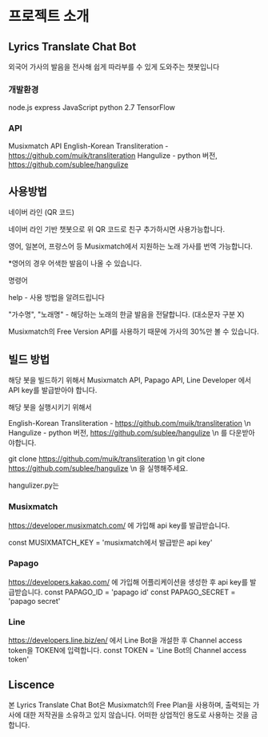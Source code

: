 # 프로젝트 소개 #
## Lyrics Translate Chat Bot ##
외국어 가사의 발음을 전사해 쉽게 따라부를 수 있게 도와주는 챗봇입니다

### 개발환경 ###
node.js
express
JavaScript
python 2.7
TensorFlow

### API ###
Musixmatch API
English-Korean Transliteration - https://github.com/muik/transliteration
Hangulize - python 버전, https://github.com/sublee/hangulize

## 사용방법 ##
네이버 라인
(QR 코드)

네이버 라인 기반 챗봇으로 위 QR 코드로 친구 추가하시면 사용가능합니다.

영어, 일본어, 프랑스어 등 Musixmatch에서 지원하는 노래 가사를 번역 가능합니다.

*영어의 경우 어색한 발음이 나올 수 있습니다.

명령어

help - 사용 방법을 알려드립니다

"가수명", "노래명" - 해당하는 노래의 한글 발음을 전달합니다. (대소문자 구분 X)

Musixmatch의 Free Version API를 사용하기 때문에 가사의 30%만 볼 수 있습니다.

## 빌드 방법  ##
해당 봇을 빌드하기 위해서
Musixmatch API,
Papago API,
Line Developer
에서 API key를 발급받아야 합니다.

해당 봇을 실행시키기 위해서

English-Korean Transliteration - https://github.com/muik/transliteration \n
Hangulize - python 버전, https://github.com/sublee/hangulize \n
를 다운받아야합니다.

git clone https://github.com/muik/transliteration \n
git clone https://github.com/sublee/hangulize \n
을 실행해주세요.

hangulizer.py는 

### Musixmatch ###
https://developer.musixmatch.com/ 에 가입해 api key를 발급받습니다.

const MUSIXMATCH_KEY = 'musixmatch에서 발급받은 api key'


### Papago ### 
https://developers.kakao.com/ 에 가입해 어플리케이션을 생성한 후 api key를 발급받습니다.
const PAPAGO_ID = 'papago id'
const PAPAGO_SECRET = 'papago secret'

### Line ###
https://developers.line.biz/en/ 에서 Line Bot을 개설한 후 Channel access token을 TOKEN에 입력합니다. 
const TOKEN = 'Line Bot의 Channel access token'

## Liscence ##
본 Lyrics Translate Chat Bot은 Musixmatch의 Free Plan을 사용하며,
출력되는 가사에 대한 저작권을 소유하고 있지 않습니다. 어떠한 상업적인 용도로 사용하는 것을 금합니다.
